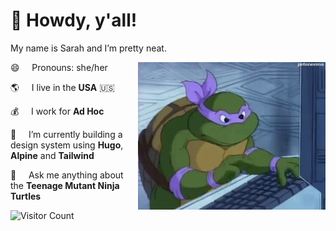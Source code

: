 # 🤠 Howdy, y'all!

My name is Sarah and I’m pretty neat.

<img src='https://github.com/zarahzachz/zarahzachz/blob/master/donnie.gif' alt='Donatello from Teenage Mutant Ninja Turtles types wildly on 90s desktop computer' width='300px' align='right'/>

😄 &nbsp;&nbsp;&nbsp; Pronouns: she/her

🌎 &nbsp;&nbsp;&nbsp; I live in the **USA** 🇺🇸

💰 &nbsp;&nbsp;&nbsp; I work for **Ad Hoc**

👒 &nbsp;&nbsp;&nbsp; I’m currently building a design system using **Hugo**, **Alpine** and **Tailwind**

💬 &nbsp;&nbsp;&nbsp; Ask me anything about the **Teenage Mutant Ninja Turtles** 

![Visitor Count](https://profile-counter.glitch.me/zarahzachz/count.svg)
